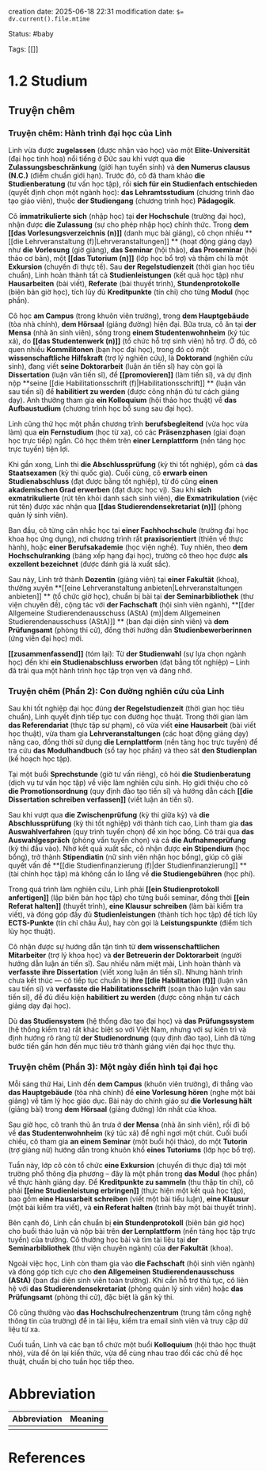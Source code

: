 creation date: 2025-06-18 22:31
modification date: `$= dv.current().file.mtime`

Status: #baby 

Tags: [[]]

# 1.2 Studium
## Truyện chêm
### **Truyện chêm: Hành trình đại học của Linh**

Linh vừa được **zugelassen** (được nhận vào học) vào một **Elite-Universität** (đại học tinh hoa) nổi tiếng ở Đức sau khi vượt qua **die Zulassungsbeschränkung** (giới hạn tuyển sinh) và **den Numerus clausus (N.C.)** (điểm chuẩn giới hạn). Trước đó, cô đã tham khảo **die Studienberatung** (tư vấn học tập), rồi **sich für ein Studienfach entschieden** (quyết định chọn một ngành học): **das Lehramtsstudium** (chương trình đào tạo giáo viên), thuộc **der Studiengang** (chương trình học) **Pädagogik**.

Cô **immatrikulierte sich** (nhập học) tại **der Hochschule** (trường đại học), nhận được **die Zulassung** (sự cho phép nhập học) chính thức. Trong **dem [[das Vorlesungsverzeichnis (n)]]** (danh mục bài giảng), cô chọn nhiều **[[die Lehrveranstaltung (f)|Lehrveranstaltungen]] ** (hoạt động giảng dạy) như **die Vorlesung** (giờ giảng), **das Seminar** (hội thảo), **das Proseminar** (hội thảo cơ bản), một **[[das Tutorium (n)]]** (lớp học bổ trợ) và thậm chí là một **Exkursion** (chuyến đi thực tế). Sau **der Regelstudienzeit** (thời gian học tiêu chuẩn), Linh hoàn thành tất cả **Studienleistungen** (kết quả học tập) như **Hausarbeiten** (bài viết), **Referate** (bài thuyết trình), **Stundenprotokolle** (biên bản giờ học), tích lũy đủ **Kreditpunkte** (tín chỉ) cho từng **Modul** (học phần).

Cô học **am Campus** (trong khuôn viên trường), trong **dem Hauptgebäude** (tòa nhà chính), **dem Hörsaal** (giảng đường) hiện đại. Bữa trưa, cô ăn tại **der Mensa** (nhà ăn sinh viên), sống trong **einem Studentenwohnheim** (ký túc xá), do **[[das Studentenwerk (n)]]** (tổ chức hỗ trợ sinh viên) hỗ trợ. Ở đó, cô quen nhiều **Kommilitonen** (bạn học đại học), trong đó có một **wissenschaftliche Hilfskraft** (trợ lý nghiên cứu), là **Doktorand** (nghiên cứu sinh), đang viết **seine Doktorarbeit** (luận án tiến sĩ) hay còn gọi là **Dissertation** (luận văn tiến sĩ), để **[[promovieren]]** (làm tiến sĩ), và dự định nộp **seine [[die Habilitationsschrift (f)|Habilitationsschrift]] ** (luận văn sau tiến sĩ) để **habilitiert zu werden** (được công nhận đủ tư cách giảng dạy). Anh thường tham gia **ein Kolloquium** (hội thảo học thuật) về **das Aufbaustudium** (chương trình học bổ sung sau đại học).

Linh cũng thử học một phần chương trình **berufsbegleitend** (vừa học vừa làm) qua **ein Fernstudium** (học từ xa), có các **Präsenzphasen** (giai đoạn học trực tiếp) ngắn. Cô học thêm trên **einer Lernplattform** (nền tảng học trực tuyến) tiện lợi.

Khi gần xong, Linh thi **die Abschlussprüfung** (kỳ thi tốt nghiệp), gồm cả **das Staatsexamen** (kỳ thi quốc gia). Cuối cùng, cô **erwarb einen Studienabschluss** (đạt được bằng tốt nghiệp), từ đó cũng **einen akademischen Grad erwerben** (đạt được học vị). Sau khi **sich exmatrikulierte** (rút tên khỏi danh sách sinh viên), **die Exmatrikulation** (việc rút tên) được xác nhận qua **[[das Studierendensekretariat (n)]]** (phòng quản lý sinh viên).

Ban đầu, cô từng cân nhắc học tại **einer Fachhochschule** (trường đại học khoa học ứng dụng), nơi chương trình rất **praxisorientiert** (thiên về thực hành), hoặc **einer Berufsakademie** (học viện nghề). Tuy nhiên, theo **dem Hochschulranking** (bảng xếp hạng đại học), trường cô theo học được **als exzellent bezeichnet** (được đánh giá là xuất sắc).

Sau này, Linh trở thành **Dozentin** (giảng viên) tại **einer Fakultät** (khoa), thường xuyên **[[eine Lehrveranstaltung anbieten|Lehrveranstaltungen anbieten]] ** (tổ chức giờ học), chuẩn bị bài tại **der Seminarbibliothek** (thư viện chuyên đề), cộng tác với **der Fachschaft** (hội sinh viên ngành), **[[der Allgemeine Studierendenausschuss (AStA) (m)|dem Allgemeinen Studierendenausschuss (AStA)]] ** (ban đại diện sinh viên) và **dem Prüfungsamt** (phòng thi cử), đồng thời hướng dẫn **Studienbewerberinnen** (ứng viên đại học) mới.

**[[zusammenfassend]]** (tóm lại): Từ **der Studienwahl** (sự lựa chọn ngành học) đến khi **ein Studienabschluss erworben** (đạt bằng tốt nghiệp) – Linh đã trải qua một hành trình học tập trọn vẹn và đáng nhớ.

### **Truyện chêm (Phần 2): Con đường nghiên cứu của Linh**

Sau khi tốt nghiệp đại học đúng **der Regelstudienzeit** (thời gian học tiêu chuẩn), Linh quyết định tiếp tục con đường học thuật. Trong thời gian làm **das Referendariat** (thực tập sư phạm), cô vừa viết **eine Hausarbeit** (bài viết học thuật), vừa tham gia **Lehrveranstaltungen** (các hoạt động giảng dạy) nâng cao, đồng thời sử dụng **die Lernplattform** (nền tảng học trực tuyến) để tra cứu **das Modulhandbuch** (sổ tay học phần) và theo sát **den Studienplan** (kế hoạch học tập).

Tại một buổi **Sprechstunde** (giờ tư vấn riêng), cô hỏi **die Studienberatung** (dịch vụ tư vấn học tập) về việc làm nghiên cứu sinh. Họ giới thiệu cho cô **die Promotionsordnung** (quy định đào tạo tiến sĩ) và hướng dẫn cách **[[die Dissertation schreiben verfassen]]** (viết luận án tiến sĩ).

Sau khi vượt qua **die Zwischenprüfung** (kỳ thi giữa kỳ) và **die Abschlussprüfung** (kỳ thi tốt nghiệp) với thành tích cao, Linh tham gia **das Auswahlverfahren** (quy trình tuyển chọn) để xin học bổng. Cô trải qua **das Auswahlgespräch** (phỏng vấn tuyển chọn) và cả **die Aufnahmeprüfung** (kỳ thi đầu vào). Nhờ kết quả xuất sắc, cô nhận được **ein Stipendium** (học bổng), trở thành **Stipendiatin** (nữ sinh viên nhận học bổng), giúp cô giải quyết vấn đề **[[die Studienfinanzierung (f)|der Studienfinanzierung]] ** (tài chính học tập) mà không cần lo lắng về **die Studiengebühren** (học phí).

Trong quá trình làm nghiên cứu, Linh phải **[[ein Studienprotokoll anfertigen]]** (lập biên bản học tập) cho từng buổi seminar, đồng thời **[[ein Referat halten]]** (thuyết trình), **eine Klausur schreiben** (làm bài kiểm tra viết), và đóng góp đầy đủ **Studienleistungen** (thành tích học tập) để tích lũy **ECTS-Punkte** (tín chỉ châu Âu), hay còn gọi là **Leistungspunkte** (điểm tích lũy học thuật).

Cô nhận được sự hướng dẫn tận tình từ **dem wissenschaftlichen Mitarbeiter** (trợ lý khoa học) và **der Betreuerin der Doktorarbeit** (người hướng dẫn luận án tiến sĩ). Sau nhiều năm miệt mài, Linh hoàn thành và **verfasste ihre Dissertation** (viết xong luận án tiến sĩ). Nhưng hành trình chưa kết thúc — cô tiếp tục chuẩn bị **ihre [[die Habilitation (f)]]** (luận văn sau tiến sĩ) và **verfasste die Habilitationsschrift** (soạn thảo luận văn sau tiến sĩ), để đủ điều kiện **habilitiert zu werden** (được công nhận tư cách giảng dạy đại học).

Dù **das Studiensystem** (hệ thống đào tạo đại học) và **das Prüfungssystem** (hệ thống kiểm tra) rất khác biệt so với Việt Nam, nhưng với sự kiên trì và định hướng rõ ràng từ **der Studienordnung** (quy định đào tạo), Linh đã từng bước tiến gần hơn đến mục tiêu trở thành giảng viên đại học thực thụ.

### **Truyện chêm (Phần 3): Một ngày điển hình tại đại học**

Mỗi sáng thứ Hai, Linh đến **dem Campus** (khuôn viên trường), đi thẳng vào **das Hauptgebäude** (tòa nhà chính) để **eine Vorlesung hören** (nghe một bài giảng) về tâm lý học giáo dục. Bài này do chính giáo sư **die Vorlesung hält** (giảng bài) trong **dem Hörsaal** (giảng đường) lớn nhất của khoa.

Sau giờ học, cô tranh thủ ăn trưa ở **der Mensa** (nhà ăn sinh viên), rồi đi bộ về **das Studentenwohnheim** (ký túc xá) để nghỉ ngơi một chút. Cuối buổi chiều, cô tham gia **an einem Seminar** (một buổi hội thảo), do một **Tutorin** (trợ giảng nữ) hướng dẫn trong khuôn khổ **eines Tutoriums** (lớp học bổ trợ).

Tuần này, lớp cô còn tổ chức **eine Exkursion** (chuyến đi thực địa) tới một trường phổ thông địa phương – đây là một phần trong **das Modul** (học phần) về thực hành giảng dạy. Để **Kreditpunkte zu sammeln** (thu thập tín chỉ), cô phải **[[eine Studienleistung erbringen]]** (thực hiện một kết quả học tập), bao gồm **eine Hausarbeit schreiben** (viết một bài tiểu luận), **eine Klausur** (một bài kiểm tra viết), và **ein Referat halten** (trình bày một bài thuyết trình).

Bên cạnh đó, Linh cần chuẩn bị **ein Stundenprotokoll** (biên bản giờ học) cho buổi thảo luận và nộp bài trên **der Lernplattform** (nền tảng học tập trực tuyến) của trường. Cô thường học bài và tìm tài liệu tại **der Seminarbibliothek** (thư viện chuyên ngành) của **der Fakultät** (khoa).

Ngoài việc học, Linh còn tham gia vào **die Fachschaft** (hội sinh viên ngành) và đóng góp tích cực cho **den Allgemeinen Studierendenausschuss (AStA)** (ban đại diện sinh viên toàn trường). Khi cần hỗ trợ thủ tục, cô liên hệ với **das Studierendensekretariat** (phòng quản lý sinh viên) hoặc **das Prüfungsamt** (phòng thi cử), đặc biệt là gần kỳ thi.

Cô cũng thường vào **das Hochschulrechenzentrum** (trung tâm công nghệ thông tin của trường) để in tài liệu, kiểm tra email sinh viên và truy cập dữ liệu từ xa.

Cuối tuần, Linh và các bạn tổ chức một buổi **Kolloquium** (hội thảo học thuật nhỏ), vừa để ôn lại kiến thức, vừa để cùng nhau trao đổi các chủ đề học thuật, chuẩn bị cho tuần học tiếp theo.












# Abbreviation

| Abbreviation | Meaning |
| ------------ | ------- |
|              |         |


# References